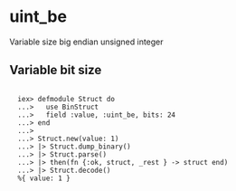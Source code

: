 # uint_be

Variable size big endian unsigned integer

## Variable bit size

```

  iex> defmodule Struct do
  ...>   use BinStruct
  ...>   field :value, :uint_be, bits: 24
  ...> end
  ...>
  ...> Struct.new(value: 1)
  ...> |> Struct.dump_binary()
  ...> |> Struct.parse()
  ...> |> then(fn {:ok, struct, _rest } -> struct end)
  ...> |> Struct.decode()
  %{ value: 1 }

```
